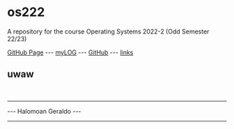 # os222
A repository for the course Operating Systems 2022-2 (Odd Semester 22/23)

[GitHub Page](https://Heraldoe.github.io/os222/) --- 
[myLOG](TXT/mylog.txt) --- 
[GitHub](https://github.com/Heraldoe/os222/) ---
[links](https://heraldoe.github.io/os222/LINKS/)

## uwaw
<br>
<hr>
 --- Halomoan Geraldo ---
<hr>
<br>
